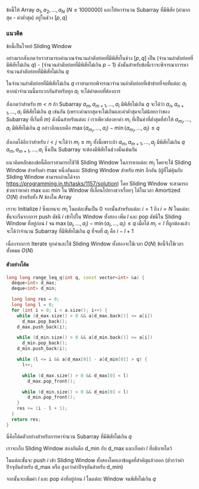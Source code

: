 ข้อนี้ให้ Array $a_1, a_2, \dots, a_N$ $(N \leq 1000000)$ และให้หาจำนวน Subarray ที่มีพิสัย (ค่ามากสุด - ค่าต่ำสุด) อยู่ในช่วง $[p,q]$ 

### แนวคิด

ข้อนี้เป็นโจทย์ Sliding Window 

อย่างแรกสังเกตว่าเราสามารถคำนวณจำนวนลำดับย่อยที่มีพิสัยในช่วง $[p,q]$ เป็น (จำนวนลำดับย่อยที่มีพิสัยไม่เกิน $q$) - (จำนวนลำดับย่อยที่มีพิสัยไม่เกิน $p-1$) ดังนั้นสำหรับข้อนี้เราจะพิจารณาการหาจำนวนลำดับย่อยที่มีพิสัยไม่เกิน $q$

ในจำนวนลำดับย่อยที่มีพิสัยไม่เกิน $q$ เราสามารถพิจารณาจำนวนลำดับย่อยที่เข้าข่ายที่จบที่แต่ละ $a_i$ หากนำจำนวนนี้มาบวกกันสำหรับทุก $a_i$ จะได้คำตอบที่ต้องการ 

สังเกตว่าสำหรับ $m <n$ ถ้า Subarray $a_m, a_{m+1}, \dots, a_i$ มีพิสัยไม่เกิน $q$ จะได้ว่า $a_n, a_{n+1}, \dots, a_i$ มีพิสัยไม่เกิน $q$ เช่นกัน (เพราะค่ามากสุดจะไม่เกินและค่าต่ำสุดจะไม่น้อยกว่าของ Subarray ที่เริ่มที่ $m$) ดังนั้นสำหรับแต่ละ $i$ เราเพียวต้องหาค่า $m_i$ ที่เป็นค่าที่ต่ำสุดที่ทำให้ $a_{m_i}, \dots, a_i$ มีพิสัยไม่เกิน $q$ กล่าวอีกแบบคือ $\max(a_{m_i}, \dots, a_i) - \min(a_{m_i}, \dots, a_i) \leq q$

สังเกตได้อีกว่าสำหรับ $i<j$ จะได้ว่า $m_i \leq m_j$ ทั้งนี้เพราะถ้า $a_m, a_{m+1}, \dots, a_j$ มีพิสัยไม่เกิน $q$ $a_m, a_{m+1}, \dots, a_i$ ซึ่งเป็น Subarray จะต้องมีพิสัยในช่วงนั้นเช่นกัน

แนวคิดหลักของข้อนี้คือเราสามารถใช้วิธี Sliding Window ในการหาแต่ละ $m_i$ โดยจะใช้ Sliding Window สำหรับค่า max หนึ่งอันและ Sliding Window สำหรับ min อีกอัน (ผู้ที่ไม่คุ้นกับ Sliding Window สามารถอ่านได้จาก https://programming.in.th/tasks/1157/solution) โดย Sliding Window จะสามารถช่วยเราหาค่า max และ min ใน Window ที่เลื่อนไปทางขวาเรื่อยๆ ได้ในเวลา Amortized $O(N)$ สำหรับทั้ง $N$ ช่องใน Array

เราจะ Initialize $l$ ซึ่งแทนจะ $m_i$ ในแต่ละขั้นเป็น 0 จากนั้นสำหรับแต่ละ $i=1$ ถึง $i=N$ ในแต่ละขั้นจะเริ่มจากการ push ดัชนี $i$ เข้าไปใน Window ทั้งสอง เพิ่ม $l$ และ pop ดัชนีใน Sliding Window ที่อยู่ก่อน $l$ จน $\max(a_{l}, \dots, a_i) - \min(a_{l}, \dots, a_i) \leq q$ เมื่อได้ $m_i=l$ ที่ถูกต้องแล้วจะได้ว่าจำนวน Subarray ที่มีพิสัยไม่เกิน $q$ ที่จบที่ $a_i$ คือ $i-l+1$

เนื่องจากการ Iterate ทุกค่าและใช้ Sliding Window ทั้งสองจะใช้เวลา $O(N)$ ข้อนี้จึงใช้เวลาทั้งหมด $O(N)$

#### ตัวอย่างโค้ด

```cpp
long long range_leq_q(int q, const vector<int> &a) {
  deque<int> d_max;
  deque<int> d_min;

  long long res = 0;
  long long l = 0;
  for (int i = 0; i < a.size(); i++) {
    while (d_max.size() > 0 && a[d_max.back()] <= a[i])
      d_max.pop_back();
    d_max.push_back(i);

    while (d_min.size() > 0 && a[d_min.back()] >= a[i])
      d_min.pop_back();
    d_min.push_back(i);

    while (l <= i && a[d_max[0]] - a[d_min[0]] > q) {
      l++;

      while (d_max.size() > 0 && d_max[0] < l)
        d_max.pop_front();

      while (d_min.size() > 0 && d_min[0] < l)
        d_min.pop_front();
    }
    res += (i - l + 1);
  }
  return res;
}
```

นี่คือโค้ดตัวอย่างสำหรับการหาจำนวน Subarray ที่มีพิสัยไม่เกิน $q$ 

เราจะเก็บ Sliding Window สองอันคือ d_min กับ d_max และเก็บค่า $l$ ที่อธิบายไดว้

ในแต่ละขั้นจะ push $i$ เข้า Sliding Window ทั้งสองโดยเอาข้อมูลที่สำคัญแล้วออก (ต่ำกว่าค่าปัจจุบันสำหรับ d_max หรือ สูงกว่าค่าปัจจุบันสำหรับ d_min)

จากนั้นจะเพิ่มค่า $l$ และ pop ค่าที่อยู่ก่อน $l$ ในแต่ละ Window จนพิสัยไม่เกิน $q$